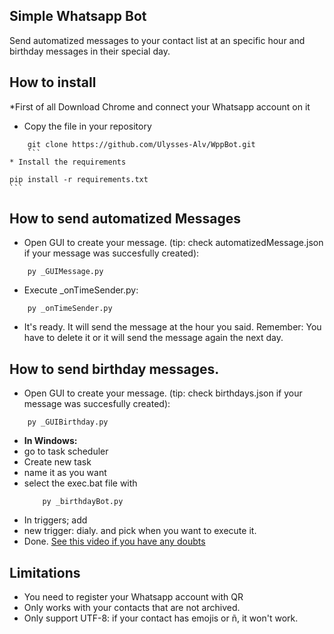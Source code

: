 

## Simple Whatsapp Bot

Send automatized messages to your contact list at an specific hour and birthday messages in their special day.

## How to install
*First of all Download Chrome and connect your Whatsapp account on it

* Copy the file in your repository
```
    git clone https://github.com/Ulysses-Alv/WppBot.git
    ```
* Install the requirements
```
    pip install -r requirements.txt
    ```
## How to send automatized Messages

* Open GUI to create your message. (tip: check automatizedMessage.json if your message was succesfully created):
```
    py _GUIMessage.py
```
* Execute _onTimeSender.py:
```
    py _onTimeSender.py
```
* It's ready. It will send the message at the hour you said.
Remember: You have to delete it or it will send the message again the next day.

## How to send birthday messages.
* Open GUI to create your message. (tip: check birthdays.json if your message was succesfully created):
```
    py _GUIBirthday.py
```
* **In Windows:** 
* go to task scheduler
* Create new task
* name it as you want
* select the exec.bat file with 
    ```
        py _birthdayBot.py
    ```
* In triggers; add
* new trigger: dialy. and pick when you want to execute it.
* Done.
[See this video if you have any doubts](https://www.youtube.com/watch?v=s_EMsHlDPnE)
## Limitations

 - You need to register your Whatsapp account with QR
 - Only works with your contacts that are not archived.
 - Only support UTF-8: if your contact has emojis or ñ, it won't work.

 
